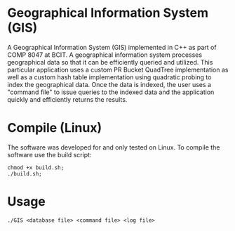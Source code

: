 # Geographical Information System (GIS)
A Geographical Information System (GIS) implemented in C++ as part of COMP 8047 at BCIT. A geographical information system processes geographical data so that it can be efficiently queried and utilized. This particular application uses a custom PR Bucket QuadTree implementation as well as a custom hash table implementation using quadratic probing to index the geographical data. Once the data is indexed, the user uses a "command file" to issue queries to the indexed data and the application quickly and efficiently returns the results.

# Compile (Linux)
The software was developed for and only tested on Linux. To compile the software use the build script:

```
chmod +x build.sh;
./build.sh;
```

# Usage
```
./GIS <database file> <command file> <log file>
```